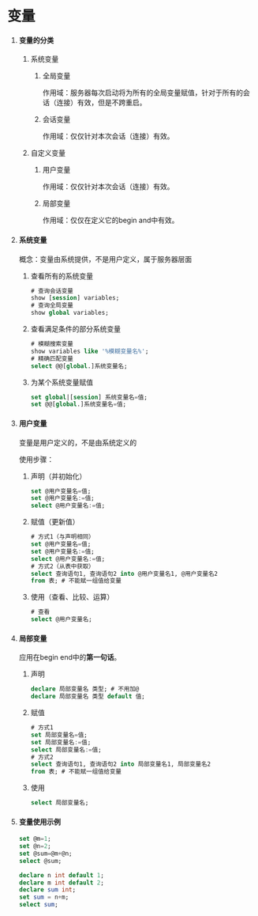 # 变量

1. #### 变量的分类
   
   1. 系统变量
      
      1. 全局变量
         
         作用域：服务器每次启动将为所有的全局变量赋值，针对于所有的会话（连接）有效，但是不跨重启。
      
      2. 会话变量
         
         作用域：仅仅针对本次会话（连接）有效。
   
   2. 自定义变量
      
      1. 用户变量
         
         作用域：仅仅针对本次会话（连接）有效。
      
      2. 局部变量
         
         作用域：仅仅在定义它的begin and中有效。

2. #### 系统变量
   
   概念：变量由系统提供，不是用户定义，属于服务器层面
   
   1. 查看所有的系统变量
      
      ```sql
      # 查询会话变量
      show [session] variables;
      # 查询全局变量
      show global variables;
      ```
   
   2. 查看满足条件的部分系统变量
      
      ```sql
      # 模糊搜索变量
      show variables like '%模糊变量名%';
      # 精确匹配变量
      select @@[global.]系统变量名;
      ```
   
   3. 为某个系统变量赋值
      
      ```sql
      set global|[session] 系统变量名=值;
      set @@[global.]系统变量名=值;
      ```

3. #### 用户变量
   
   变量是用户定义的，不是由系统定义的
   
   使用步骤：
   
   1. 声明（并初始化）
      
      ```sql
      set @用户变量名=值;
      set @用户变量名:=值;
      select @用户变量名:=值;
      ```
   
   2. 赋值（更新值）
      
      ```sql
      # 方式1（与声明相同）
      set @用户变量名=值;
      set @用户变量名:=值;
      select @用户变量名:=值;
      # 方式2（从表中获取）
      select 查询语句1, 查询语句2 into @用户变量名1, @用户变量名2
      from 表; # 不能赋一组值给变量
      ```
   
   3. 使用（查看、比较、运算）
      
      ```sql
      # 查看
      select @用户变量名;
      ```

4. #### 局部变量
   
   应用在begin end中的**第一句话**。
   
   1. 声明
      
      ```sql
      declare 局部变量名 类型; # 不用加@
      declare 局部变量名 类型 default 值;
      ```
   
   2. 赋值
      
      ```sql
      # 方式1
      set 局部变量名=值;
      set 局部变量名:=值;
      select 局部变量名:=值;
      # 方式2
      select 查询语句1, 查询语句2 into 局部变量名1, 局部变量名2
      from 表; # 不能赋一组值给变量
      ```
   
   3. 使用
      
      ```sql
      select 局部变量名;
      ```

5. #### 变量使用示例
   
   ```sql
   set @m=1;
   set @n=2;
   set @sum=@m+@n;
   select @sum;
   ```
   
   ```sql
   declare n int default 1;
   declare m int default 2;
   declare sum int;
   set sum = n+m;
   select sum;
   ```
